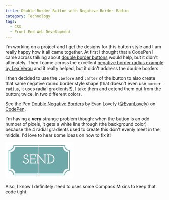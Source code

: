 ```yaml
---
title: Double Border Button with Negative Border Radius
category: Technology
tags:
  - CSS
  - Front End Web Development
---
```

I'm working on a project and I get the designs for this button style and I am really happy how it all came together. At first I thought that a CodePen I came across talking about [double border buttons][1] would help, but it didn't ultimately. Then I came across the excellent [negative border radius example by Lea Verou][2] and it really helped, but it didn't address the double borders. 

I then decided to use the `:before` and `:after` of the button to also create that same negative round border style shape (that doesn't even use `border-radius`, it uses radial gradients!!). I take them and extend them out from the button; twice, in two different colors.

<p data-height="268" data-theme-id="0" data-slug-hash="xFryL" data-default-tab="result" class='codepen'>See the Pen <a href='http://codepen.io/EvanLovely/pen/xFryL'>Double Negative Borders</a> by Evan Lovely (<a href='http://codepen.io/EvanLovely'>@EvanLovely</a>) on <a href='http://codepen.io'>CodePen</a>.</p>
<script async src="//codepen.io/assets/embed/ei.js"></script>

I'm having a **very** strange problem though: when the button is an odd number of pixels, it gets a white line through (the background color) because the 4 radial gradients used to create this don't evenly meet in the middle. I'd love to hear some ideas on how to fix it!

![Broken Button][image-1]

Also, I know I definitely need to uses some Compass Mixins to keep that code tight.

[1]:	http://codepen.io/anon/pen/InDqa
[2]:	http://lea.verou.me/2011/03/beveled-corners-negative-border-radius-with-css3-gradients/

[image-1]:	/img/2014/02/double-border-broken-button.png
